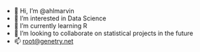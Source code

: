 - 👋 Hi, I’m @ahlmarvin
- 👀 I’m interested in Data Science
- 🌱 I’m currently learning R
- 💞️ I’m looking to collaborate on statistical projects in the future
- 📫 root@genetry.net

<!---
ahlmarvin/ahlmarvin is a ✨ special ✨ repository because its `README.md` (this file) appears on your GitHub profile.
You can click the Preview link to take a look at your changes.
--->
